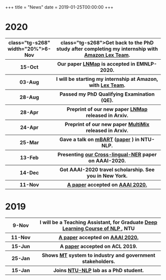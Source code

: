 +++
title = "News"
date = 2019-01-25T00:00:00
+++

# 2020

<table class="tg">
  <tr>
    <th> class="tg-s268" width="20%">6-Nov</th>
    <th> class="tg-s268">Get back to the PhD study after completing my internship with <a href="https://aws.amazon.com/lex/">Amazon Lex Team</a>. </th>
  <tr>
    <th class="tg-s268" width="20%">15-Oct</th>
    <th class="tg-s268">Our paper <a href="https://arxiv.org/abs/2004.13889">LNMap</a> is accepted in EMNLP-2020. </th>
  <tr>
    <th class="tg-s268" width="20%">03-Aug</th>
    <th class="tg-s268">I will be starting my internship at Amazon, with <a href="https://aws.amazon.com/lex/">Lex Team</a>. </th>
  <tr>
    <th class="tg-s268" width="20%">28-Aug</th>
    <th class="tg-s268">Passed my PhD Qualifying Examination (QE). </th>
  <tr>
    <th class="tg-s268" width="20%">28-Apr</th>
    <th class="tg-s268">Preprint of our new paper <a href="https://arxiv.org/abs/2004.13889">LNMap</a> released in Arxiv. </th>
  </tr>
    <tr>
    <th class="tg-s268" width="20%">24-Apr</th>
    <th class="tg-s268">Preprint of our new paper <a href="https://arxiv.org/abs/2004.13240">MultiMix</a> released in Arxiv. </th>
  </tr>
  </tr>
    <tr>
    <th class="tg-s268" width="20%">25-Mar</th>
    <th class="tg-s268">Gave a talk on  <a href="https://www.dropbox.com/s/ggnfgzoeo90ck1k/mBART.pdf">mBART</a>  (<a href="https://arxiv.org/abs/2001.08210">paper</a> ) in NTU-NLP. </th>
  </tr>
  <tr>
    <th class="tg-s268" width="20%">13-Feb</th>
    <th class="tg-s268">Presenting <a href="https://arxiv.org/abs/1911.09812">our Cross-lingual-NER</a> paper on AAAI-2020. </th>
  </tr>
  <tr>
    <th class="tg-s268">14-Dec</th>
    <th class="tg-s268">Got AAAI-2020 travel scholarship. See you in New York. </th>
  </tr>
  <tr>
    <th class="tg-s268">11-Nov</th>
    <th class="tg-s268"><a href="https://arxiv.org/abs/1911.09812">A  paper</a> accepted on <a href="https://aaai.org/Conferences/AAAI-20/">AAAI 2020.</a> </th>
  </tr>
  </table>


# 2019

  <table class="tg">
  <tr>
    <th class="tg-s268" width="20%">9-Nov</th>
    <th class="tg-s268">I will be a Teaching Assistant, for Graduate <a href="https://ntunlpsg.github.io/ce7455_deep-nlp-20/"> Deep Learning Course of NLP </a>, NTU</th>
  </tr>
  <tr>
    <th class="tg-s268">11-Nov</th>
    <th class="tg-s268"><a href="https://arxiv.org/abs/1911.09812">A  paper</a> accepted on <a href="https://aaai.org/Conferences/AAAI-20/">AAAI 2020.</a> </th>
  </tr>
  <tr>
    <th class="tg-s268">15-Jun</th>
    <th class="tg-s268">A  <a href="https://arxiv.org/abs/1905.05682">paper</a> accepted on ACL 2019. </th>
  </tr>
  <tr>
    <th class="tg-s268">25-Jan</th>
    <th class="tg-s268">Shows <a href="https://ntunlpsg.github.io/project/malay-english-neural-machine-translator/">MT</a> system to industry and government stakeholders.</th>
  </tr>
  <tr>
    <th class="tg-s268">15-Jan</th>
    <th class="tg-s268">Joins <a href="https://ntunlpsg.github.io/">NTU-NLP</a> lab as a PhD student.</th>
  </tr>
</table>
